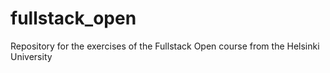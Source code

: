 # fullstack_open
Repository for the exercises of the Fullstack Open course from the Helsinki University
